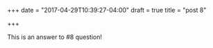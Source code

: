 +++
date = "2017-04-29T10:39:27-04:00"
draft = true
title = "post 8"

+++

This is an answer to #8 question!
